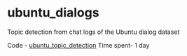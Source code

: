 # ubuntu_dialogs
Topic detection from chat logs of the Ubuntu dialog dataset

Code - [ubuntu_topic_detection](https://github.com/suki2691/ubuntu_dialogs/blob/master/Ubuntu_topic_detection.ipynb)
Time spent- 1 day

